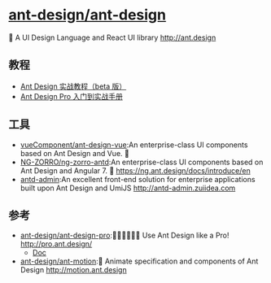 # [ant-design/ant-design](https://github.com/ant-design/ant-design)

🌈 A UI Design Language and React UI library http://ant.design

## 教程

* [Ant Design 实战教程（beta 版）](https://www.yuque.com/ant-design/course)
* [Ant Design Pro 入门到实战手册](https://www.yuque.com/study365/ant)

## 工具

* [vueComponent/ant-design-vue](https://github.com/vueComponent/ant-design-vue):An enterprise-class UI components based on Ant Design and Vue. 🐜
* [NG-ZORRO/ng-zorro-antd](https://github.com/NG-ZORRO/ng-zorro-antd):An enterprise-class UI components based on Ant Design and Angular 7. 🐜 https://ng.ant.design/docs/introduce/en
* [antd-admin](https://github.com/zuiidea/antd-admin):An excellent front-end solution for enterprise applications built upon Ant Design and UmiJS http://antd-admin.zuiidea.com

## 参考

* [ant-design/ant-design-pro](https://github.com/ant-design/ant-design-pro):👨🏻‍💻👩🏻‍💻 Use Ant Design like a Pro! http://pro.ant.design/
    - [Doc](https://pro.ant.design/docs/getting-started)
* [ant-design/ant-motion](https://github.com/ant-design/ant-motion):🚴 Animate specification and components of Ant Design http://motion.ant.design
